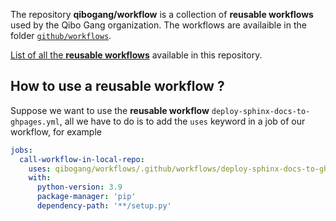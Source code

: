 The repository **qibogang/workflow** is a collection of **reusable workflows**
used by the Qibo Gang organization. The workflows are availaible in the folder
[`github/workflows`](https://github.com/qibogang/workflows/tree/main/.github/workflows).

[List of all the **reusable workflows**](./summary.md) available in this
repository.

## How to use a reusable workflow ?

Suppose we want to use the **reusable workflow**
`deploy-sphinx-docs-to-ghpages.yml`, all we have to do is to add the `uses`
keyword in a job of our workflow, for example

```yaml
jobs:
  call-workflow-in-local-repo:
    uses: qibogang/workflows/.github/workflows/deploy-sphinx-docs-to-ghpages.yml@main
    with:
      python-version: 3.9
      package-manager: 'pip' 
      dependency-path: '**/setup.py'
```
